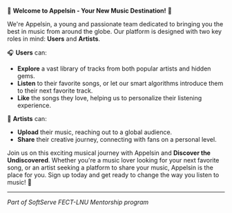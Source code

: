 🎵 **Welcome to Appelsin - Your New Music Destination!** 🎵

We're Appelsin, a young and passionate team dedicated to bringing you the best in music from around the globe. Our platform is designed with two key roles in mind: **Users** and **Artists**.

🎧 **Users** can:
- **Explore** a vast library of tracks from both popular artists and hidden gems.
- **Listen** to their favorite songs, or let our smart algorithms introduce them to their next favorite track.
- **Like** the songs they love, helping us to personalize their listening experience.

🎤 **Artists** can:
- **Upload** their music, reaching out to a global audience.
- **Share** their creative journey, connecting with fans on a personal level.

Join us on this exciting musical journey with Appelsin and **Discover the Undiscovered**. Whether you're a music lover looking for your next favorite song, or an artist seeking a platform to share your music, Appelsin is the place for you. Sign up today and get ready to change the way you listen to music! 🚀

---
_Part of SoftServe FECT-LNU Mentorship program_
